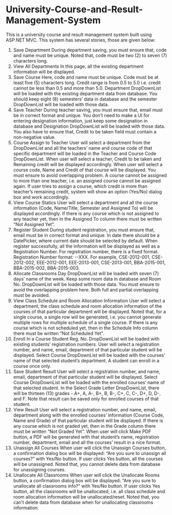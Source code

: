 # University-Course-and-Result-Management-System
This is a university course and result management system built using ASP.NET MVC.
This system has several stories, those are given below:
1. Save Department
During department saving, you must ensure that, code and name must be unique. Noted that, code must be two (2) to seven (7) characters long.
2. View All Departments
In this page, all the existing department information will be displayed.
3. Save Course
Here, code and name must be unique. Code must be at least five (5) characters long. Credit range is from 0.5 to 5.0 i.e. credit cannot be less than 0.5 and more than 5.0. Department DropDownList will be loaded with the existing department data from database. You should keep eight (8) semesters’ data in database and the semester DropDownList will be loaded with those data.
4. Save Teacher
During teacher saving, you must ensure that, email must be in correct format and unique. You don’t need to make a UI for entering designation information, just keep some designation in database and Designation DropDownList will be loaded with those data. You also have to ensure that, Credit to be taken field must contain a non-negative value.
5. Course Assign to Teacher
User will select a department from the DropDownList and all the teachers’ name and course code of that specific department will be loaded in the Teacher and Course Code DropDownList. When user will select a teacher, Credit to be taken and Remaining credit will be displayed accordingly. When user will select a course code, Name and Credit of that course will be displayed. You must ensure to avoid overlapping problem. A course cannot be assigned to more than one teacher, i.e. an assigned course cannot be assigned again. If user tries to assign a course, which credit is more than teacher’s remaining credit, system will show an option (Yes/No) dialog box and work accordingly.
6. View Course Statics
User will select a department and all the course information (Code, Name/Title, Semester and Assigned To) will be displayed accordingly. If there is any course which is not assigned to any teacher yet, then in the Assigned To column there must be written “Not Assigned Yet”.
7. Register Student
During student registration, you must ensure that, email must be in correct format and unique. In date there should be a DatePicker, where current date should be selected by default. When register successfully, all the information will be displayed as well as a Registration Number. For registration number, there is a fixed format. Registration Number format: <dept code>-<current year>-XXX. For example, CSE-2012-001, CSE-2012-002, EEE-2012-001, EEE-2013-001, CSE-2013-001, BBA-2015-001, BBA-2015-002, BBA-2015-003.
8. Allocate Classrooms
Day DropDownList will be loaded with seven (7) days’ name of the week. Keep some room data in database and Room No. DropDownList will be loaded with those data. You must ensure to avoid the overlapping problem here. Both full and partial overlapping must be avoided.
9. View Class Schedule and Room Allocation Information
User will select a department, the class schedule and room allocation information of the courses of that particular department will be displayed. Noted that, for a single course, a single row will be generated, i.e. you cannot generate multiple rows for multiple schedule of a single course. If there is any course which is not scheduled yet, then in the Schedule Info column there must be written “Not Scheduled Yet”.
10. Enroll In a Course
Student Reg. No. DropDownList will be loaded with existing students’ registration numbers. User will select a registration number, and name, email, department of that particular student will be displayed. Select Course DropDownList will be loaded with the courses’ name of that selected student’s department. A student can enroll in a course once only.
11. Save Student Result
User will select a registration number, and name, email, department of that particular student will be displayed. Select Course DropDownList will be loaded with the enrolled courses’ name of that selected student. In the Select Grade Letter DropDownList, there will be thirteen (13) grades - A+, A, A-, B+, B, B-, C+, C, C-, D+, D, D-, and F. Note that result can be saved only for enrolled courses of that student.
12. View Result
User will select a registration number, and name, email, department along with the enrolled courses’ information (Course Code, Name and Grade) of that particular student will be displayed. If there is any course which is not graded yet, then in the Grade column there must be written “Not Graded Yet”. When user will click Make PDF button, a PDF will be generated with that student’s name, registration number, department, email and all the courses’ result in a nice format.
13. Unassign All Courses
When user will click the Unassign Courses button, a confirmation dialog box will be displayed: “Are you sure to unassign all courses?” with Yes/No button. If user clicks Yes button, all the courses will be unassigned. Noted that, you cannot delete data from database for unassigning courses.
14. Unallocate All Classrooms
When user will click the Unallocate Rooms button, a confirmation dialog box will be displayed: “Are you sure to unallocate all classrooms info?” with Yes/No button. If user clicks Yes button, all the classrooms will be unallocated, i.e. all class schedule and room allocation information will be unallocated/reset. Noted that, you can’t delete data from database when for unallocating classrooms information.
